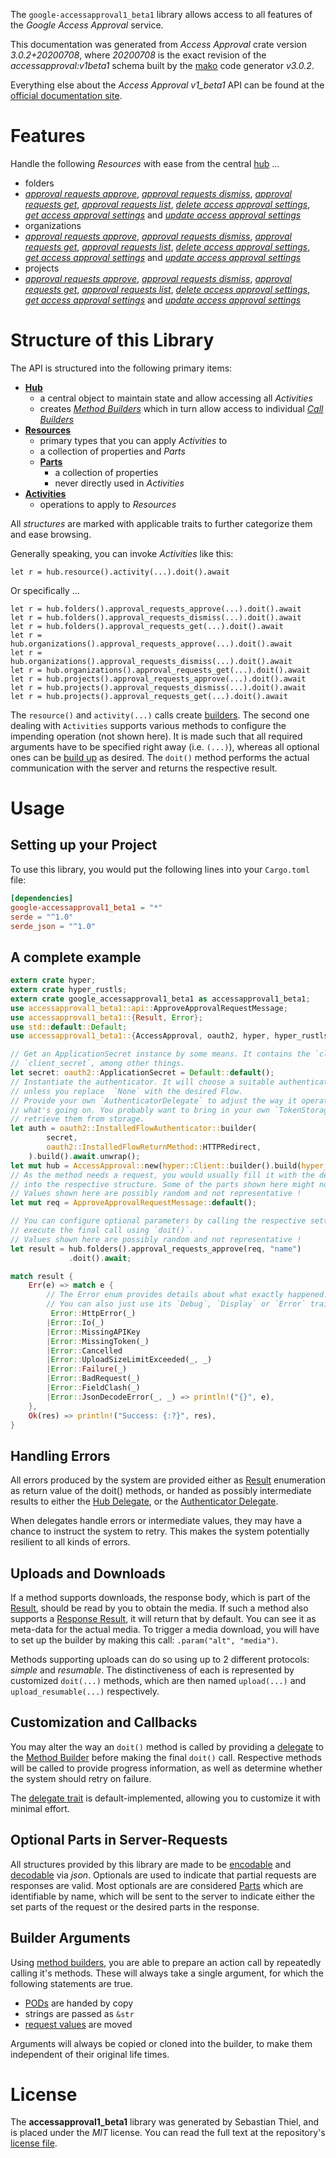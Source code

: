 <!---
DO NOT EDIT !
This file was generated automatically from 'src/mako/api/README.md.mako'
DO NOT EDIT !
-->
The `google-accessapproval1_beta1` library allows access to all features of the *Google Access Approval* service.

This documentation was generated from *Access Approval* crate version *3.0.2+20200708*, where *20200708* is the exact revision of the *accessapproval:v1beta1* schema built by the [mako](http://www.makotemplates.org/) code generator *v3.0.2*.

Everything else about the *Access Approval* *v1_beta1* API can be found at the
[official documentation site](https://cloud.google.com/access-approval/docs).
# Features

Handle the following *Resources* with ease from the central [hub](https://docs.rs/google-accessapproval1_beta1/3.0.2+20200708/google_accessapproval1_beta1/AccessApproval) ... 

* folders
 * [*approval requests approve*](https://docs.rs/google-accessapproval1_beta1/3.0.2+20200708/google_accessapproval1_beta1/api::FolderApprovalRequestApproveCall), [*approval requests dismiss*](https://docs.rs/google-accessapproval1_beta1/3.0.2+20200708/google_accessapproval1_beta1/api::FolderApprovalRequestDismisCall), [*approval requests get*](https://docs.rs/google-accessapproval1_beta1/3.0.2+20200708/google_accessapproval1_beta1/api::FolderApprovalRequestGetCall), [*approval requests list*](https://docs.rs/google-accessapproval1_beta1/3.0.2+20200708/google_accessapproval1_beta1/api::FolderApprovalRequestListCall), [*delete access approval settings*](https://docs.rs/google-accessapproval1_beta1/3.0.2+20200708/google_accessapproval1_beta1/api::FolderDeleteAccessApprovalSettingCall), [*get access approval settings*](https://docs.rs/google-accessapproval1_beta1/3.0.2+20200708/google_accessapproval1_beta1/api::FolderGetAccessApprovalSettingCall) and [*update access approval settings*](https://docs.rs/google-accessapproval1_beta1/3.0.2+20200708/google_accessapproval1_beta1/api::FolderUpdateAccessApprovalSettingCall)
* organizations
 * [*approval requests approve*](https://docs.rs/google-accessapproval1_beta1/3.0.2+20200708/google_accessapproval1_beta1/api::OrganizationApprovalRequestApproveCall), [*approval requests dismiss*](https://docs.rs/google-accessapproval1_beta1/3.0.2+20200708/google_accessapproval1_beta1/api::OrganizationApprovalRequestDismisCall), [*approval requests get*](https://docs.rs/google-accessapproval1_beta1/3.0.2+20200708/google_accessapproval1_beta1/api::OrganizationApprovalRequestGetCall), [*approval requests list*](https://docs.rs/google-accessapproval1_beta1/3.0.2+20200708/google_accessapproval1_beta1/api::OrganizationApprovalRequestListCall), [*delete access approval settings*](https://docs.rs/google-accessapproval1_beta1/3.0.2+20200708/google_accessapproval1_beta1/api::OrganizationDeleteAccessApprovalSettingCall), [*get access approval settings*](https://docs.rs/google-accessapproval1_beta1/3.0.2+20200708/google_accessapproval1_beta1/api::OrganizationGetAccessApprovalSettingCall) and [*update access approval settings*](https://docs.rs/google-accessapproval1_beta1/3.0.2+20200708/google_accessapproval1_beta1/api::OrganizationUpdateAccessApprovalSettingCall)
* projects
 * [*approval requests approve*](https://docs.rs/google-accessapproval1_beta1/3.0.2+20200708/google_accessapproval1_beta1/api::ProjectApprovalRequestApproveCall), [*approval requests dismiss*](https://docs.rs/google-accessapproval1_beta1/3.0.2+20200708/google_accessapproval1_beta1/api::ProjectApprovalRequestDismisCall), [*approval requests get*](https://docs.rs/google-accessapproval1_beta1/3.0.2+20200708/google_accessapproval1_beta1/api::ProjectApprovalRequestGetCall), [*approval requests list*](https://docs.rs/google-accessapproval1_beta1/3.0.2+20200708/google_accessapproval1_beta1/api::ProjectApprovalRequestListCall), [*delete access approval settings*](https://docs.rs/google-accessapproval1_beta1/3.0.2+20200708/google_accessapproval1_beta1/api::ProjectDeleteAccessApprovalSettingCall), [*get access approval settings*](https://docs.rs/google-accessapproval1_beta1/3.0.2+20200708/google_accessapproval1_beta1/api::ProjectGetAccessApprovalSettingCall) and [*update access approval settings*](https://docs.rs/google-accessapproval1_beta1/3.0.2+20200708/google_accessapproval1_beta1/api::ProjectUpdateAccessApprovalSettingCall)




# Structure of this Library

The API is structured into the following primary items:

* **[Hub](https://docs.rs/google-accessapproval1_beta1/3.0.2+20200708/google_accessapproval1_beta1/AccessApproval)**
    * a central object to maintain state and allow accessing all *Activities*
    * creates [*Method Builders*](https://docs.rs/google-accessapproval1_beta1/3.0.2+20200708/google_accessapproval1_beta1/client::MethodsBuilder) which in turn
      allow access to individual [*Call Builders*](https://docs.rs/google-accessapproval1_beta1/3.0.2+20200708/google_accessapproval1_beta1/client::CallBuilder)
* **[Resources](https://docs.rs/google-accessapproval1_beta1/3.0.2+20200708/google_accessapproval1_beta1/client::Resource)**
    * primary types that you can apply *Activities* to
    * a collection of properties and *Parts*
    * **[Parts](https://docs.rs/google-accessapproval1_beta1/3.0.2+20200708/google_accessapproval1_beta1/client::Part)**
        * a collection of properties
        * never directly used in *Activities*
* **[Activities](https://docs.rs/google-accessapproval1_beta1/3.0.2+20200708/google_accessapproval1_beta1/client::CallBuilder)**
    * operations to apply to *Resources*

All *structures* are marked with applicable traits to further categorize them and ease browsing.

Generally speaking, you can invoke *Activities* like this:

```Rust,ignore
let r = hub.resource().activity(...).doit().await
```

Or specifically ...

```ignore
let r = hub.folders().approval_requests_approve(...).doit().await
let r = hub.folders().approval_requests_dismiss(...).doit().await
let r = hub.folders().approval_requests_get(...).doit().await
let r = hub.organizations().approval_requests_approve(...).doit().await
let r = hub.organizations().approval_requests_dismiss(...).doit().await
let r = hub.organizations().approval_requests_get(...).doit().await
let r = hub.projects().approval_requests_approve(...).doit().await
let r = hub.projects().approval_requests_dismiss(...).doit().await
let r = hub.projects().approval_requests_get(...).doit().await
```

The `resource()` and `activity(...)` calls create [builders][builder-pattern]. The second one dealing with `Activities` 
supports various methods to configure the impending operation (not shown here). It is made such that all required arguments have to be 
specified right away (i.e. `(...)`), whereas all optional ones can be [build up][builder-pattern] as desired.
The `doit()` method performs the actual communication with the server and returns the respective result.

# Usage

## Setting up your Project

To use this library, you would put the following lines into your `Cargo.toml` file:

```toml
[dependencies]
google-accessapproval1_beta1 = "*"
serde = "^1.0"
serde_json = "^1.0"
```

## A complete example

```Rust
extern crate hyper;
extern crate hyper_rustls;
extern crate google_accessapproval1_beta1 as accessapproval1_beta1;
use accessapproval1_beta1::api::ApproveApprovalRequestMessage;
use accessapproval1_beta1::{Result, Error};
use std::default::Default;
use accessapproval1_beta1::{AccessApproval, oauth2, hyper, hyper_rustls};

// Get an ApplicationSecret instance by some means. It contains the `client_id` and 
// `client_secret`, among other things.
let secret: oauth2::ApplicationSecret = Default::default();
// Instantiate the authenticator. It will choose a suitable authentication flow for you, 
// unless you replace  `None` with the desired Flow.
// Provide your own `AuthenticatorDelegate` to adjust the way it operates and get feedback about 
// what's going on. You probably want to bring in your own `TokenStorage` to persist tokens and
// retrieve them from storage.
let auth = oauth2::InstalledFlowAuthenticator::builder(
        secret,
        oauth2::InstalledFlowReturnMethod::HTTPRedirect,
    ).build().await.unwrap();
let mut hub = AccessApproval::new(hyper::Client::builder().build(hyper_rustls::HttpsConnector::with_native_roots().https_or_http().enable_http1().enable_http2().build()), auth);
// As the method needs a request, you would usually fill it with the desired information
// into the respective structure. Some of the parts shown here might not be applicable !
// Values shown here are possibly random and not representative !
let mut req = ApproveApprovalRequestMessage::default();

// You can configure optional parameters by calling the respective setters at will, and
// execute the final call using `doit()`.
// Values shown here are possibly random and not representative !
let result = hub.folders().approval_requests_approve(req, "name")
             .doit().await;

match result {
    Err(e) => match e {
        // The Error enum provides details about what exactly happened.
        // You can also just use its `Debug`, `Display` or `Error` traits
         Error::HttpError(_)
        |Error::Io(_)
        |Error::MissingAPIKey
        |Error::MissingToken(_)
        |Error::Cancelled
        |Error::UploadSizeLimitExceeded(_, _)
        |Error::Failure(_)
        |Error::BadRequest(_)
        |Error::FieldClash(_)
        |Error::JsonDecodeError(_, _) => println!("{}", e),
    },
    Ok(res) => println!("Success: {:?}", res),
}

```
## Handling Errors

All errors produced by the system are provided either as [Result](https://docs.rs/google-accessapproval1_beta1/3.0.2+20200708/google_accessapproval1_beta1/client::Result) enumeration as return value of
the doit() methods, or handed as possibly intermediate results to either the 
[Hub Delegate](https://docs.rs/google-accessapproval1_beta1/3.0.2+20200708/google_accessapproval1_beta1/client::Delegate), or the [Authenticator Delegate](https://docs.rs/yup-oauth2/*/yup_oauth2/trait.AuthenticatorDelegate.html).

When delegates handle errors or intermediate values, they may have a chance to instruct the system to retry. This 
makes the system potentially resilient to all kinds of errors.

## Uploads and Downloads
If a method supports downloads, the response body, which is part of the [Result](https://docs.rs/google-accessapproval1_beta1/3.0.2+20200708/google_accessapproval1_beta1/client::Result), should be
read by you to obtain the media.
If such a method also supports a [Response Result](https://docs.rs/google-accessapproval1_beta1/3.0.2+20200708/google_accessapproval1_beta1/client::ResponseResult), it will return that by default.
You can see it as meta-data for the actual media. To trigger a media download, you will have to set up the builder by making
this call: `.param("alt", "media")`.

Methods supporting uploads can do so using up to 2 different protocols: 
*simple* and *resumable*. The distinctiveness of each is represented by customized 
`doit(...)` methods, which are then named `upload(...)` and `upload_resumable(...)` respectively.

## Customization and Callbacks

You may alter the way an `doit()` method is called by providing a [delegate](https://docs.rs/google-accessapproval1_beta1/3.0.2+20200708/google_accessapproval1_beta1/client::Delegate) to the 
[Method Builder](https://docs.rs/google-accessapproval1_beta1/3.0.2+20200708/google_accessapproval1_beta1/client::CallBuilder) before making the final `doit()` call. 
Respective methods will be called to provide progress information, as well as determine whether the system should 
retry on failure.

The [delegate trait](https://docs.rs/google-accessapproval1_beta1/3.0.2+20200708/google_accessapproval1_beta1/client::Delegate) is default-implemented, allowing you to customize it with minimal effort.

## Optional Parts in Server-Requests

All structures provided by this library are made to be [encodable](https://docs.rs/google-accessapproval1_beta1/3.0.2+20200708/google_accessapproval1_beta1/client::RequestValue) and 
[decodable](https://docs.rs/google-accessapproval1_beta1/3.0.2+20200708/google_accessapproval1_beta1/client::ResponseResult) via *json*. Optionals are used to indicate that partial requests are responses 
are valid.
Most optionals are are considered [Parts](https://docs.rs/google-accessapproval1_beta1/3.0.2+20200708/google_accessapproval1_beta1/client::Part) which are identifiable by name, which will be sent to 
the server to indicate either the set parts of the request or the desired parts in the response.

## Builder Arguments

Using [method builders](https://docs.rs/google-accessapproval1_beta1/3.0.2+20200708/google_accessapproval1_beta1/client::CallBuilder), you are able to prepare an action call by repeatedly calling it's methods.
These will always take a single argument, for which the following statements are true.

* [PODs][wiki-pod] are handed by copy
* strings are passed as `&str`
* [request values](https://docs.rs/google-accessapproval1_beta1/3.0.2+20200708/google_accessapproval1_beta1/client::RequestValue) are moved

Arguments will always be copied or cloned into the builder, to make them independent of their original life times.

[wiki-pod]: http://en.wikipedia.org/wiki/Plain_old_data_structure
[builder-pattern]: http://en.wikipedia.org/wiki/Builder_pattern
[google-go-api]: https://github.com/google/google-api-go-client

# License
The **accessapproval1_beta1** library was generated by Sebastian Thiel, and is placed 
under the *MIT* license.
You can read the full text at the repository's [license file][repo-license].

[repo-license]: https://github.com/Byron/google-apis-rsblob/main/LICENSE.md
